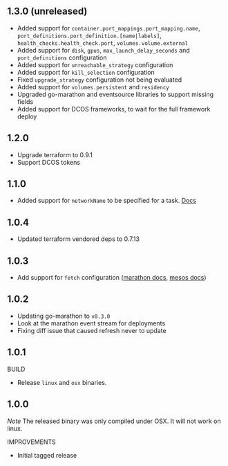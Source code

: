 ## 1.3.0 (unreleased)

- Added support for `container.port_mappings.port_mapping.name`, `port_definitions.port_definition.[name|labels]`, `health_checks.health_check.port`, `volumes.volume.external`
- Added support for `disk`, `gpus`, `max_launch_delay_seconds` and `port_definitions` configuration
- Added support for `unreachable_strategy` configuration
- Added support for `kill_selection` configuration
- Fixed `upgrade_strategy` configuration not being evaluated
- Added support for `volumes.persistent` and `residency`
- Upgraded go-marathon and eventsource libraries to support missing fields
- Added support for DCOS frameworks, to wait for the full framework deploy

## 1.2.0

- Upgrade terraform to 0.9.1
- Support DCOS tokens

## 1.1.0

- Added support for `networkName` to be specified for a task. [Docs](https://mesosphere.github.io/marathon/docs/ip-per-task.html)

## 1.0.4

- Updated terraform vendored deps to 0.7.13

## 1.0.3

- Add support for `fetch` configuration ([marathon docs](http://mesosphere.github.io/marathon/docs/rest-api.html#post-v2-apps), [mesos docs](http://mesos.apache.org/documentation/latest/fetcher/))

## 1.0.2

- Updating go-marathon to `v0.3.0`
- Look at the marathon event stream for deployments
- Fixing diff issue that caused refresh never to update

## 1.0.1

BUILD

- Release `linux` and `osx` binaries.

## 1.0.0

*Note* The released binary was only compiled under OSX. It will not work on linux.

IMPROVEMENTS

- Initial tagged release

